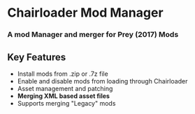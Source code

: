 # Chairloader Mod Manager
### **A mod Manager and merger for Prey (2017) Mods**

## Key Features

- Install mods from .zip or .7z file
- Enable and disable mods from loading through Chairloader
- Asset management and patching
- **Merging XML based asset files**
- Supports merging "Legacy" mods